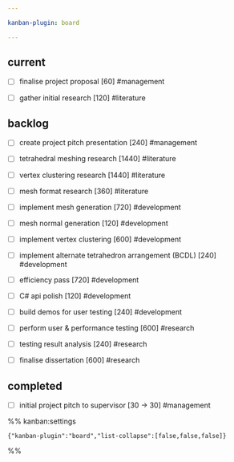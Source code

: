 ```yaml
---

kanban-plugin: board

---
```


## current

- [ ] finalise project proposal [60] #management
- [ ] gather initial research [120] #literature


## backlog

- [ ] create project pitch presentation [240\] #management
- [ ] tetrahedral meshing research [1440] #literature
- [ ] vertex clustering research [1440] #literature
- [ ] mesh format research [360] #literature
- [ ] implement mesh generation [720] #development
- [ ] mesh normal generation [120] #development
- [ ] implement vertex clustering [600] #development
- [ ] implement alternate tetrahedron arrangement (BCDL) [240] #development
- [ ] efficiency pass [720] #development
- [ ] C# api polish [120] #development
- [ ] build demos for user testing [240] #development
- [ ] perform user & performance testing [600] #research
- [ ] testing result analysis [240] #research
- [ ] finalise dissertation [600] #research


## completed

- [ ] initial project pitch to supervisor [30 -> 30] #management




%% kanban:settings
```
{"kanban-plugin":"board","list-collapse":[false,false,false]}
```
%%